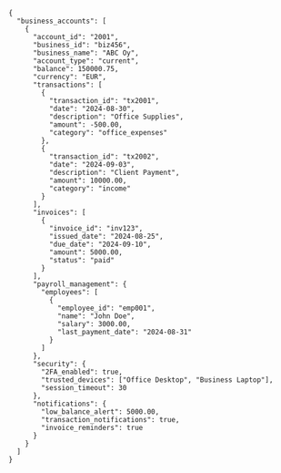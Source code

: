     {
      "business_accounts": [
        {
          "account_id": "2001",
          "business_id": "biz456",
          "business_name": "ABC Oy",
          "account_type": "current",
          "balance": 150000.75,
          "currency": "EUR",
          "transactions": [
            {
              "transaction_id": "tx2001",
              "date": "2024-08-30",
              "description": "Office Supplies",
              "amount": -500.00,
              "category": "office_expenses"
            },
            {
              "transaction_id": "tx2002",
              "date": "2024-09-03",
              "description": "Client Payment",
              "amount": 10000.00,
              "category": "income"
            }
          ],
          "invoices": [
            {
              "invoice_id": "inv123",
              "issued_date": "2024-08-25",
              "due_date": "2024-09-10",
              "amount": 5000.00,
              "status": "paid"
            }
          ],
          "payroll_management": {
            "employees": [
              {
                "employee_id": "emp001",
                "name": "John Doe",
                "salary": 3000.00,
                "last_payment_date": "2024-08-31"
              }
            ]
          },
          "security": {
            "2FA_enabled": true,
            "trusted_devices": ["Office Desktop", "Business Laptop"],
            "session_timeout": 30
          },
          "notifications": {
            "low_balance_alert": 5000.00,
            "transaction_notifications": true,
            "invoice_reminders": true
          }
        }
      ]
    }
    
